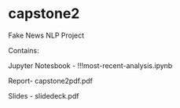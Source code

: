 # capstone2
Fake News NLP Project

Contains:

Jupyter Notesbook - !!!most-recent-analysis.ipynb

Report- capstone2pdf.pdf

Slides - slidedeck.pdf
